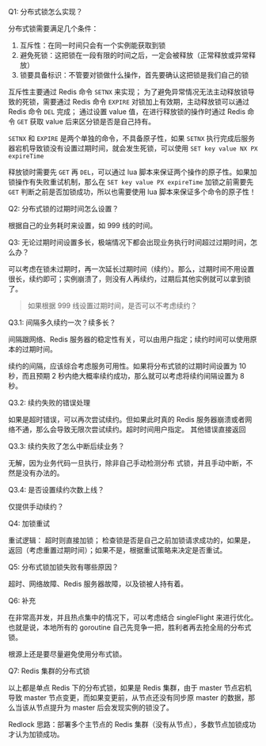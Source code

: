 Q1: 分布式锁怎么实现？

分布式锁需要满足几个条件：
1. 互斥性：在同一时间只会有一个实例能获取到锁
2. 避免死锁：这把锁在一段有限的时间之后，一定会被释放（正常释放或异常释放）
3. 锁要具备标识：不管要对锁做什么操作，首先要确认这把锁是我们自己的锁

互斥性主要通过 Redis 命令 `SETNX` 来实现；
为了避免异常情况无法主动释放锁导致的死锁，需要通过 Redis 命令 `EXPIRE` 对锁加上有效期，主动释放锁可以通过 Redis 命令 `DEL` 完成；
通过设置 value 值，在进行释放锁的操作时通过 Redis 命令 `GET` 获取 value 后来区分锁是否是自己持有。

`SETNX` 和 `EXPIRE` 是两个单独的命令，不具备原子性，如果 `SETNX` 执行完成后服务器宕机导致锁没有设置过期时间，就会发生死锁，可以使用 `SET key value NX PX expireTime`

释放锁时需要先 `GET` 再 `DEL`，可以通过 lua 脚本来保证两个操作的原子性。如果加锁操作有失败重试机制，那么在 `SET key value PX expireTime` 加锁之前需要先 `GET` 判断之前是否加锁成功，所以也需要使用 lua 脚本来保证多个命令的原子性！

Q2: 分布式锁的过期时间怎么设置？

根据自己的业务耗时来设置，如 999 线的时间。

Q3: 无论过期时间设置多长，极端情况下都会出现业务执行时间超过过期时间，怎么办？

可以考虑在锁未过期时，再一次延长过期时间（续约）。那么，过期时间不用设置很长，续约即可；实例崩溃了，则没有人再续约，过期后其他实例就可以拿到锁了。

> 如果根据 999 线设置过期时间，是否可以不考虑续约？

Q3.1: 间隔多久续约一次？续多长？

间隔跟网络、Redis 服务器的稳定性有关，可以由用户指定；续约时间可以使用原本的过期时间。

续约的间隔，应该综合考虑服务可用性。如果将分布式锁的过期时间设置为 10 秒，而且预期 2 秒内绝大概率续约成功，那么就可以考虑将续约间隔设置为 8 秒。

Q3.2: 续约失败的错误处理

如果是超时错误，可以再次尝试续约。但如果此时真的 Redis 服务器崩溃或者网络不通，那么会导致无限次尝试续约。超时时间用户指定。
其他错误直接返回

Q3.3: 续约失败了怎么中断后续业务？

无解，因为业务代码一旦执行，除非自己手动检测分布 式锁，并且手动中断，不然是没有办法的。

Q3.4: 是否设置续约次数上线？

仅提供手动续约？

Q4: 加锁重试

重试逻辑：
超时则直接加锁；
检查锁是否是自己之前加锁请求成功的，如果是，返回（考虑重置过期时间）；如果不是，根据重试策略来决定是否重试。

Q5: 分布式锁加锁失败有哪些原因？

超时、网络故障、Redis 服务器故障，以及锁被人持有着。

Q6: 补充

在非常高并发，并且热点集中的情况下，可以考虑结合 singleFlight 来进行优化。也就是说，本地所有的 goroutine 自己先竞争一把，胜利者再去抢全局的分布式锁。

根源上还是要尽量避免使用分布式锁。

Q7: Redis 集群的分布式锁

以上都是单点 Redis 下的分布式锁，如果是 Redis 集群，由于 master 节点宕机导致 master 节点变更，而如果变更前，从节点还没有同步原 master 的数据，那么当该从节点提升为 master 后会发现实例的锁没了。

Redlock 思路：部署多个主节点的 Redis 集群（没有从节点），多数节点加锁成功才认为加锁成功。
